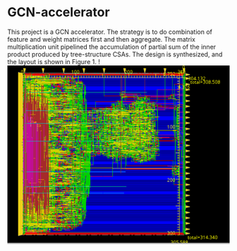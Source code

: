 # GCN-accelerator
This project is a GCN accelerator. The strategy is to do combination of feature and weight matrices first and then aggregate. The matrix multiplication unit pipelined the accumulation of partial sum of the inner product produced by tree-structure CSAs. The design is synthesized, and the layout is shown in Figure 1.
!<img src = https://github.com/Peggy-Gits/GCN-accelerator/blob/main/images/Innovus_Layout.png style = "width:20 px ; height: 20 px">
